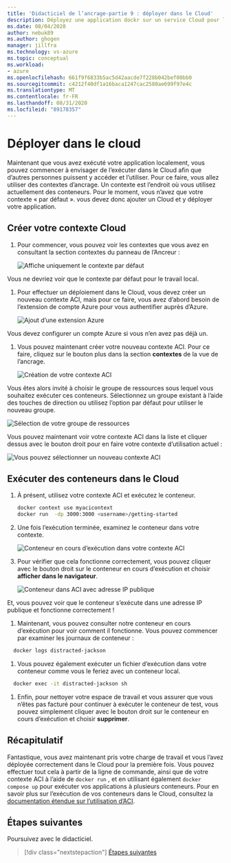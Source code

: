```yaml
---
title: 'Didacticiel de l’ancrage-partie 9 : déployer dans le Cloud'
description: Déployez une application dockr sur un service Cloud pour l’hébergement.
ms.date: 08/04/2020
author: nebuk89
ms.author: ghogen
manager: jillfra
ms.technology: vs-azure
ms.topic: conceptual
ms.workload:
- azure
ms.openlocfilehash: 661f9f6833b5ac5d42aacde7f228b042bef00bb0
ms.sourcegitcommit: c4212f40df1a16baca1247cac2580ae699f97e4c
ms.translationtype: MT
ms.contentlocale: fr-FR
ms.lasthandoff: 08/31/2020
ms.locfileid: "89178357"
---
```

# <a name="deploy-to-the-cloud"></a>Déployer dans le cloud

Maintenant que vous avez exécuté votre application localement, vous pouvez commencer à envisager de l’exécuter dans le Cloud afin que d’autres personnes puissent y accéder et l’utiliser. Pour ce faire, vous allez utiliser des contextes d’ancrage. Un contexte est l’endroit où vous utilisez actuellement des conteneurs. Pour le moment, vous n’avez que votre contexte « par défaut ». vous devez donc ajouter un Cloud et y déployer votre application.

## <a name="create-your-cloud-context"></a>Créer votre contexte Cloud

1. Pour commencer, vous pouvez voir les contextes que vous avez en consultant la section contextes du panneau de l’Ancreur :

   ![Affiche uniquement le contexte par défaut](media/defaultcontext.png)

Vous ne devriez voir que le contexte par défaut pour le travail local.

1. Pour effectuer un déploiement dans le Cloud, vous devez créer un nouveau contexte ACI, mais pour ce faire, vous avez d’abord besoin de l’extension de compte Azure pour vous authentifier auprès d’Azure.

   ![Ajout d’une extension Azure](media/addazureextension.png)

Vous devez configurer un compte Azure si vous n’en avez pas déjà un.

1. Vous pouvez maintenant créer votre nouveau contexte ACI. Pour ce faire, cliquez sur le bouton plus dans la section **contextes** de la vue de l’ancrage.

   ![Création de votre contexte ACI](media/createnewcontext.png)

Vous êtes alors invité à choisir le groupe de ressources sous lequel vous souhaitez exécuter ces conteneurs. Sélectionnez un groupe existant à l’aide des touches de direction ou utilisez l’option par défaut pour utiliser le nouveau groupe.

![Sélection de votre groupe de ressources](media/selectresourcegroup.png)

Vous pouvez maintenant voir votre contexte ACI dans la liste et cliquer dessus avec le bouton droit pour en faire votre contexte d’utilisation actuel :

![Vous pouvez sélectionner un nouveau contexte ACI](media/listofcontexts.png)

## <a name="run-containers-in-the-cloud"></a>Exécuter des conteneurs dans le Cloud

1. À présent, utilisez votre contexte ACI et exécutez le conteneur.

   ```bash
   docker context use myacicontext
   docker run  -dp 3000:3000 <username>/getting-started
   ```

1. Une fois l’exécution terminée, examinez le conteneur dans votre contexte.

   ![Conteneur en cours d’exécution dans votre contexte ACI](media/contextcontainer.png)

1. Pour vérifier que cela fonctionne correctement, vous pouvez cliquer avec le bouton droit sur le conteneur en cours d’exécution et choisir **afficher dans le navigateur**.

   ![Conteneur dans ACI avec adresse IP publique](media/containerinaci.png)

Et, vous pouvez voir que le conteneur s’exécute dans une adresse IP publique et fonctionne correctement !

1. Maintenant, vous pouvez consulter notre conteneur en cours d’exécution pour voir comment il fonctionne. Vous pouvez commencer par examiner les journaux de conteneur :
 
 ```bash
   docker logs distracted-jackson
   ```

1. Vous pouvez également exécuter un fichier d’exécution dans votre conteneur comme vous le feriez avec un conteneur local.
 
 ```bash
   docker exec -it distracted-jackson sh
   ```

1. Enfin, pour nettoyer votre espace de travail et vous assurer que vous n’êtes pas facturé pour continuer à exécuter le conteneur de test, vous pouvez simplement cliquer avec le bouton droit sur le conteneur en cours d’exécution et choisir **supprimer**.

## <a name="recap"></a>Récapitulatif

Fantastique, vous avez maintenant pris votre charge de travail et vous l’avez déployée correctement dans le Cloud pour la première fois. Vous pouvez effectuer tout cela à partir de la ligne de commande, ainsi que de votre contexte ACI à l’aide de `docker run` , et en utilisant également `docker compose up` pour exécuter vos applications à plusieurs conteneurs. Pour en savoir plus sur l’exécution de vos conteneurs dans le Cloud, consultez la [documentation étendue sur l’utilisation d’ACI](https://docs.docker.com/engine/context/aci-integration/).

## <a name="next-steps"></a>Étapes suivantes

Poursuivez avec le didacticiel.

> [!div class="nextstepaction"]
> [Étapes suivantes](whats-next.md)
